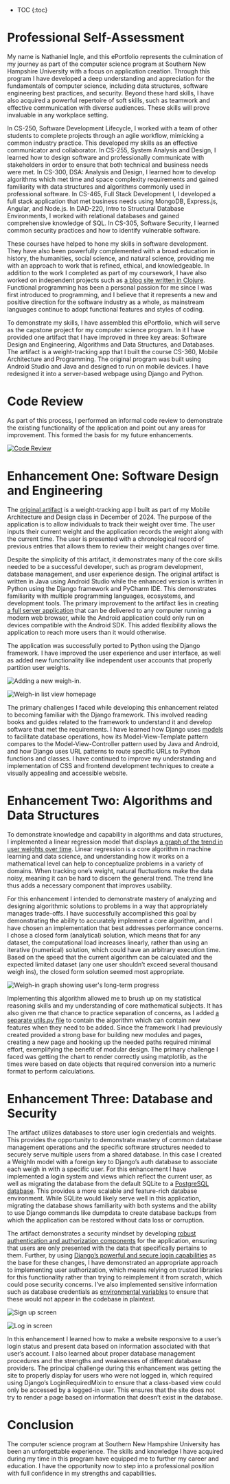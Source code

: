 * TOC
{:toc}

# Professional Self-Assessment

My name is Nathaniel Ingle, and this ePortfolio represents the culmination of my journey as part of the computer science program at Southern New Hampshire University with a focus on application creation. Through this program I have developed a deep understanding and appreciation for the fundamentals of computer science, including data structures, software engineering best practices, and security. Beyond these hard skills, I have also acquired a powerful repertoire of soft skills, such as teamwork and effective communication with diverse audiences. These skills will prove invaluable in any workplace setting.

In CS-250, Software Development Lifecycle, I worked with a team of other students to complete projects through an agile workflow, mimicking a common industry practice. This developed my skills as an effective communicator and collaborator. In CS-255, System Analysis and Design, I learned how to design software and professionally communicate with stakeholders in order to ensure that both technical and business needs were met.  In CS-300, DSA: Analysis and Design, I learned how to develop algorithms which met time and space complexity requirements and gained familiarity with data structures and algorithms commonly used in professional software. In CS-465, Full Stack Development I, I developed a full stack application that met business needs using MongoDB, Express.js, Angular, and Node.js. In DAD-220, Intro to Structural Database Environments, I worked with relational databases and gained comprehensive knowledge of SQL. In CS-305, Software Security, I learned common security practices and how to identify vulnerable software.

These courses have helped to hone my skills in software development. They have also been powerfully complemented with a broad education in history, the humanities, social science, and natural science, providing me with an approach to work that is refined, ethical, and knowledgeable. In addition to the work I completed as part of my coursework, I have also worked on independent projects such as [a blog site written in Clojure](https://github.com/wyrxr/my-blog). Functional programming has been a personal passion for me since I was first introduced to programming, and I believe that it represents a new and positive direction for the software industry as a whole, as mainstream languages continue to adopt functional features and styles of coding. 

To demonstrate my skills, I have assembled this ePortfolio, which will serve as the capstone project for my computer science program. In it I have provided one artifact that I have improved in three key areas: Software Design and Engineering, Algorithms and Data Structures, and Databases. The artifact is a weight-tracking app that I built the course CS-360, Mobile Architecture and Programming. The original program was built using Android Studio and Java and designed to run on mobile devices. I have redesigned it into a server-based webpage using Django and Python. 

# Code Review

As part of this process, I performed an informal code review to demonstrate the existing functionality of the application and point out any areas for improvement. This formed the basis for my future enhancements.

[![Code Review](https://img.youtube.com/vi/Q3h_uhPYSYU/maxresdefault.jpg)](https://youtu.be/Q3h_uhPYSYU)

# Enhancement One: Software Design and Engineering

The [original artifact](https://github.com/wyrxr/wyrxr.github.io/tree/main/WeightTrackerAndroidApp) is a weight-tracking app I built as part of my Mobile Architecture and Design class in December of 2024. The purpose of the application is to allow individuals to track their weight over time. The user inputs their current weight and the application records the weight along with the current time. The user is presented with a chronological record of previous entries that allows them to review their weight changes over time.  

Despite the simplicity of this artifact, it demonstrates many of the core skills needed to be a successful developer, such as program development, database management, and user experience design. The original artifact is written in Java using Android Studio while the enhanced version is written in Python using the Django framework and PyCharm IDE. This demonstrates familiarity with multiple programming languages, ecosystems, and development tools. The primary improvement to the artifact lies in creating [a full server application](https://github.com/wyrxr/wyrxr.github.io/tree/main/WeightTrackerDjangoApp) that can be delivered to any computer running a modern web browser, while the Android application could only run on devices compatible with the Android SDK. This added flexibility allows the application to reach more users than it would otherwise.  

The application was successfully ported to Python using the Django framework. I have improved the user experience and user interface, as well as added new functionality like independent user accounts that properly partition user weights.

![Adding a new weigh-in.](https://github.com/wyrxr/wyrxr.github.io/blob/main/images/new-weigh-in.png?raw=true)

![Weigh-in list view homepage](https://github.com/wyrxr/wyrxr.github.io/blob/main/images/listview.png?raw=true)

The primary challenges I faced while developing this enhancement related to becoming familiar with the Django framework. This involved reading books and guides related to the framework to understand it and develop software that met the requirements. I have learned how Django uses [models](https://github.com/wyrxr/wyrxr.github.io/blob/main/WeightTrackerDjangoApp/weighin/models.py#L13-L25) to facilitate database operations, how its Model-View-Template pattern compares to the Model-View-Controller pattern used by Java and Android, and how Django uses URL patterns to route specific URLs to Python functions and classes. I have continued to improve my understanding and implementation of CSS and frontend development techniques to create a visually appealing and accessible website.

# Enhancement Two: Algorithms and Data Structures

To demonstrate knowledge and capability in algorithms and data structures, I implemented a linear regression model that displays [a graph of the trend in user weights over time](https://github.com/wyrxr/wyrxr.github.io/blob/main/WeightTrackerDjangoApp/weighin/views.py#L62-L103). Linear regression is a core algorithm in machine learning and data science, and understanding how it works on a mathematical level can help to conceptualize problems in a variety of domains. When tracking one’s weight, natural fluctuations make the data noisy, meaning it can be hard to discern the general trend. The trend line thus adds a necessary component that improves usability. 

For this enhancement I intended to demonstrate mastery of analyzing and designing algorithmic solutions to problems in a way that appropriately manages trade-offs. I have successfully accomplished this goal by demonstrating the ability to accurately implement a core algorithm, and I have chosen an implementation that best addresses performance concerns. I chose a closed form (analytical) solution, which means that for any dataset, the computational load increases linearly, rather than using an iterative (numerical) solution, which could have an arbitrary execution time. Based on the speed that the current algorithm can be calculated and the expected limited dataset (any one user shouldn’t exceed several thousand weigh ins), the closed form solution seemed most appropriate.  

![Weigh-in graph showing user's long-term progress](https://github.com/wyrxr/wyrxr.github.io/blob/main/images/weight-graph.png?raw=true)

Implementing this algorithm allowed me to brush up on my statistical reasoning skills and my understanding of core mathematical subjects. It has also given me that chance to practice separation of concerns, as I added [a separate utils.py file](https://github.com/wyrxr/wyrxr.github.io/blob/main/WeightTrackerDjangoApp/weighin/utils.py) to contain the algorithm which can contain new features when they need to be added. Since the framework I had previously created provided a strong base for building new modules and pages, creating a new page and hooking up the needed paths required minimal effort, exemplifying the benefit of modular design. The primary challenge I faced was getting the chart to render correctly using matplotlib, as the times were based on date objects that required conversion into a numeric format to perform calculations.  

# Enhancement Three: Database and Security

The artifact utilizes databases to store user login credentials and weights. This provides the opportunity to demonstrate mastery of common database management operations and the specific software structures needed to securely serve multiple users from a shared database. In this case I created a WeighIn model with a foreign key to Django’s auth database to associate each weigh in with a specific user. For this enhancement I have implemented a login system and views which reflect the current user, as well as migrating the database from the default SQLite to a [PostgreSQL database](https://github.com/wyrxr/wyrxr.github.io/blob/main/WeightTrackerDjangoApp/WeightTracker/settings.py#L82). This provides a more scalable and feature-rich database environment. While SQLite would likely serve well in this application, migrating the database shows familiarity with both systems and the ability to use Django commands like dumpdata to create database backups from which the application can be restored without data loss or corruption.  
 
The artifact demonstrates a security mindset by developing [robust authentication and authorization components](https://github.com/wyrxr/wyrxr.github.io/blob/main/WeightTrackerDjangoApp/weighin/views.py#L42-L51) for the application, ensuring that users are only presented with the data that specifically pertains to them. Further, by using [Django’s powerful and secure login capabilities](https://github.com/wyrxr/wyrxr.github.io/tree/main/WeightTrackerDjangoApp/accounts) as the base for these changes, I have demonstrated an appropriate approach to implementing user authorization, which means relying on trusted libraries for this functionality rather than trying to reimplement it from scratch, which could pose security concerns. I’ve also implemented sensitive information such as database credentials as [environmental variables](https://github.com/wyrxr/wyrxr.github.io/blob/main/WeightTrackerDjangoApp/WeightTracker/settings.py#L80-L90) to ensure that these would not appear in the codebase in plaintext.  

![Sign up screen](https://github.com/wyrxr/wyrxr.github.io/blob/main/images/signup.png?raw=true)

![Log in screen](https://github.com/wyrxr/wyrxr.github.io/blob/main/images/login.png?raw=true)

In this enhancement I learned how to make a website responsive to a user’s login status and present data based on information associated with that user’s account. I also learned about proper database management procedures and the strengths and weaknesses of different database providers. The principal challenge during this enhancement was getting the site to properly display for users who were not logged in, which required using Django’s LoginRequiredMixin to ensure that a class-based view could only be accessed by a logged-in user. This ensures that the site does not try to render a page based on information that doesn’t exist in the database.  

# Conclusion

The computer science program at Southern New Hampshire University has been an unforgettable experience. The skills and knowledge I have acquired during my time in this program have equipped me to further my career and education. I have the opportunity now to step into a professional position with full confidence in my strengths and capabilities.
